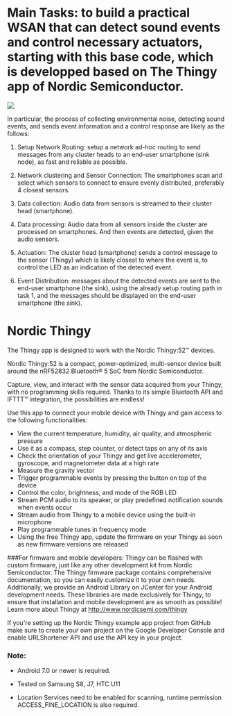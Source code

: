 # Main Tasks: to build a practical WSAN that can detect sound events and control necessary actuators, starting with this base code, which is developped based on The Thingy app of Nordic Semiconductor.

![](https://github.com/levietduc/CPS_WSAN_2020/blob/master/CPSWSANProject.png)

In particular, the process of collecting environmental noise, detecting sound events, and sends event information and a control response are likely as the follows:

1. Setup Network Routing:  setup a network ad-hoc routing to send messages from any cluster heads to an end-user smartphone (sink node), as fast and reliable as possible.

2. Network clustering and Sensor Connection: The smartphones scan and select which sensors to connect to ensure evenly distributed, preferably 4 closest sensors.

3. Data collection: Audio data from sensors is streamed to their cluster head (smartphone).

4. Data processing: Audio data from all sensors inside the cluster are processed on smartphones. And then events are detected, given the audio sensors.

5. Actuation: The cluster head (smartphone) sends a control message to the sensor (Thingy) which is likely closest to where the event is, to control the LED as an indication of the detected event.

6. Event Distribution: messages about the detected events are sent to the end-user smartphone (the sink), using the already setup routing path in task 1, and the messages should be displayed on the end-user smartphone (the sink).

# Nordic Thingy
The Thingy app is designed to work with the Nordic Thingy:52™ devices.

Nordic Thingy:52 is a compact, power-optimized, multi-sensor device built around the nRF52832 Bluetooth® 5 SoC from Nordic Semiconductor.

Capture, view, and interact with the sensor data acquired from your Thingy, with no programming skills required. 
Thanks to its simple Bluetooth API and IFTTT™ integration, the possibilities are endless! 

Use this app to connect your mobile device with Thingy and gain access to the following functionalities:
* View the current temperature, humidity, air quality, and atmospheric pressure
* Use it as a compass, step counter, or detect taps on any of its axis
* Check the orientation of your Thingy and get live accelerometer, gyroscope, and magnetometer data at a high rate
* Measure the gravity vector
* Trigger programmable events by pressing the button on top of the device
* Control the color, brightness, and mode of the RGB LED
* Stream PCM audio to its speaker, or play predefined notification sounds when events occur
* Stream audio from Thingy to a mobile device using the built-in microphone
* Play programmable tunes in frequency mode
* Using the free Thingy app, update the firmware on your Thingy as soon as new firmware versions are released

###For firmware and mobile developers:
Thingy can be flashed with custom firmware, just like any other development kit from Nordic Semiconductor. 
The Thingy firmware package contains comprehensive documentation, so you can easily customize it to your own needs.
Additionally, we provide an Android Library on JCenter for your Android development needs. 
These libraries are made exclusively for Thingy, to ensure that installation and mobile development are as smooth as possible!
Learn more about Thingy at http://www.nordicsemi.com/thingy

If you're setting up the Nordic Thingy example app project from GitHub make sure to create your own 
project on the Google Developer Console and enable URLShortener API and use the API key in your project.

### Note:

* Android 7.0 or newer is required.

* Tested on Samsung S8, J7, HTC U11

* Location Services need to be enabled for scanning, runtime permission ACCESS_FINE_LOCATION is also required.

